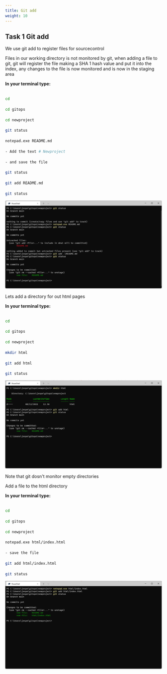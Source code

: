 ```yaml
---
title: Git add
weight: 10
---
```


## Task 1 Git add

We use git add to register files for sourcecontrol

Files in our working directory is not monitored by git, when adding a file to git, git will register the file making a SHA 1 hash value and put it into the index, any changes to the file is now monitored and is now in the staging area

__In your terminal type:__

```bash

cd

cd gitops

cd newproject

git status

notepad.exe README.md

- Add the text # Newproject

- and save the file

git status

git add README.md

git status

```

![Alt text](images/001_add_file.png?raw=true "Git add")

Lets add a directory for out html pages

__In your terminal type:__

```bash

cd

cd gitops

cd newproject

mkdir html

git add html

git status

```

![Alt text](images/002_add_dir.png?raw=true "Git add dir")

Note that git dosn't monitor empty directories

Add a file to the html directory

__In your terminal type:__

```bash

cd

cd gitops

cd newproject

notepad.exe html/index.html

- save the file

git add html/index.html

git status

```

![Alt text](images/003_add_index.png?raw=true "Git add index")
